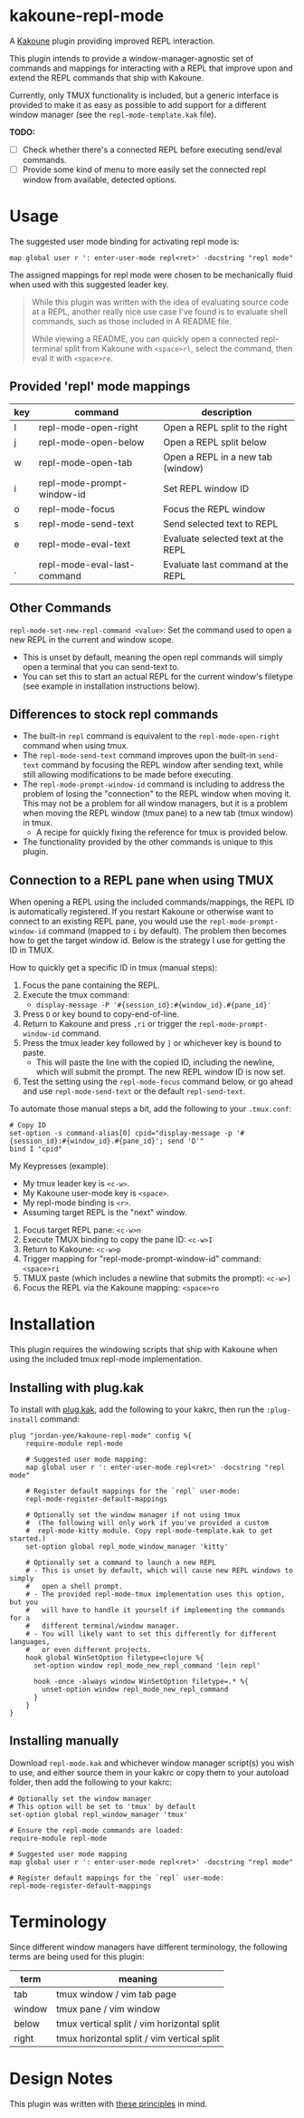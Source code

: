 # kakoune-repl-mode
A [Kakoune](http://kakoune.org) plugin providing improved REPL interaction.

This plugin intends to provide a window-manager-agnostic set of commands and
mappings for interacting with a REPL that improve upon and extend the REPL
commands that ship with Kakoune.

Currently, only TMUX functionality is included, but a generic interface is
provided to make it as easy as possible to add support for a different window
manager (see the `repl-mode-template.kak` file).

**TODO:**
- [ ] Check whether there's a connected REPL before executing send/eval
  commands.
- [ ] Provide some kind of menu to more easily set the connected repl window
  from available, detected options.

# Usage
The suggested user mode binding for activating repl mode is:
```
map global user r ': enter-user-mode repl<ret>' -docstring "repl mode"
```
The assigned mappings for repl mode were chosen to be mechanically fluid when
used with this suggested leader key.

> While this plugin was written with the idea of evaluating source code at a
> REPL, another really nice use case I've found is to evaluate shell commands,
> such as those included in A README file.
>
> While viewing a README, you can quickly open a connected repl-terminal split
> from Kakoune with `<space>rl`, select the command, then eval it with
> `<space>re`.

## Provided 'repl' mode mappings

| key | command                     | description                        |
| --- | --------------------------  | ---------------------------------- |
| l   | repl-mode-open-right        | Open a REPL split to the right     |
| j   | repl-mode-open-below        | Open a REPL split below            |
| w   | repl-mode-open-tab          | Open a REPL in a new tab (window)  |
| i   | repl-mode-prompt-window-id  | Set REPL window ID                 |
| o   | repl-mode-focus             | Focus the REPL window              |
| s   | repl-mode-send-text         | Send selected text to REPL         |
| e   | repl-mode-eval-text         | Evaluate selected text at the REPL |
| .   | repl-mode-eval-last-command | Evaluate last command at the REPL  |

## Other Commands

`repl-mode-set-new-repl-command <value>`: Set the command used to open a new
REPL in the current and window scope.
- This is unset by default, meaning the open repl commands will simply open a
  terminal that you can send-text to.
- You can set this to start an actual REPL for the current window's filetype
  (see example in installation instructions below).

## Differences to stock repl commands
- The built-in `repl` command is equivalent to the `repl-mode-open-right`
  command when using tmux.
- The `repl-mode-send-text` command improves upon the built-in `send-text`
  command by focusing the REPL window after sending text, while still allowing
  modifications to be made before executing.
- The `repl-mode-prompt-window-id` command is including to address the problem
  of losing the "connection" to the REPL window when moving it. This may not be
  a problem for all window managers, but it is a problem when moving the REPL
  window (tmux pane) to a new tab (tmux window) in tmux.
  - A recipe for quickly fixing the reference for tmux is provided below.
- The functionality provided by the other commands is unique to this plugin.

## Connection to a REPL pane when using TMUX
When opening a REPL using the included commands/mappings, the REPL ID is
automatically registered. If you restart Kakoune or otherwise want to connect
to an existing REPL pane, you would use the `repl-mode-prompt-window-id`
command (mapped to `i` by default). The problem then becomes how to get the
target window id. Below is the strategy I use for getting the ID in TMUX.

How to quickly get a specific ID in tmux (manual steps):
1. Focus the pane containing the REPL.
2. Execute the tmux command:
   - `display-message -P '#{session_id}:#{window_id}.#{pane_id}'`
3. Press `D` or key bound to copy-end-of-line.
4. Return to Kakoune and press `,ri` or trigger the `repl-mode-prompt-window-id`
   command.
5. Press the tmux leader key followed by `]` or whichever key is bound to paste.
   - This will paste the line with the copied ID, including the newline, which
     will submit the prompt. The new REPL window ID is now set.
6. Test the setting using the `repl-mode-focus` command below, or go ahead and
   use `repl-mode-send-text` or the default `repl-send-text`.

To automate those manual steps a bit, add the following to your `.tmux.conf`:
```
# Copy ID
set-option -s command-alias[0] cpid="display-message -p '#{session_id}:#{window_id}.#{pane_id}'; send 'D'"
bind I "cpid"
```

My Keypresses (example):
- My tmux leader key is `<c-w>`.
- My Kakoune user-mode key is `<space>`.
- My repl-mode binding is `<r>`.
- Assuming target REPL is the "next" window.

1. Focus target REPL pane: `<c-w>n`
2. Execute TMUX binding to copy the pane ID: `<c-w>I`
4. Return to Kakoune: `<c-w>p`
5. Trigger mapping for "repl-mode-prompt-window-id" command: `<space>ri`
6. TMUX paste (which includes a newline that submits the prompt): `<c-w>]`
7. Focus the REPL via the Kakoune mapping: `<space>ro`

# Installation
This plugin requires the windowing scripts that ship with Kakoune when using
the included tmux repl-mode implementation.

## Installing with plug.kak
To install with [plug.kak](https://github.com/andreyorst/plug.kak), add the
following to your kakrc, then run the `:plug-install` command:
```
plug "jordan-yee/kakoune-repl-mode" config %{
    require-module repl-mode

    # Suggested user mode mapping:
    map global user r ': enter-user-mode repl<ret>' -docstring "repl mode"

    # Register default mappings for the `repl` user-mode:
    repl-mode-register-default-mappings

    # Optionally set the window manager if not using tmux
    #  (The following will only work if you've provided a custom
    #  repl-mode-kitty module. Copy repl-mode-template.kak to get started.)
    set-option global repl_mode_window_manager 'kitty'

    # Optionally set a command to launch a new REPL
    # - This is unset by default, which will cause new REPL windows to simply
    #   open a shell prompt.
    # - The provided repl-mode-tmux implementation uses this option, but you
    #   will have to handle it yourself if implementing the commands for a
    #   different terminal/window manager.
    # - You will likely want to set this differently for different languages,
    #   or even different projects.
    hook global WinSetOption filetype=clojure %{
      set-option window repl_mode_new_repl_command 'lein repl'

      hook -once -always window WinSetOption filetype=.* %{
        unset-option window repl_mode_new_repl_command
      }
    }
}
```

## Installing manually
Download `repl-mode.kak` and whichever window manager script(s) you wish to
use, and either source them in your kakrc or copy them to your autoload folder,
then add the following to your kakrc:
```
# Optionally set the window manager
# This option will be set to 'tmux' by default
set-option global repl_window_manager 'tmux'

# Ensure the repl-mode commands are loaded:
require-module repl-mode

# Suggested user mode mapping
map global user r ': enter-user-mode repl<ret>' -docstring "repl mode"

# Register default mappings for the `repl` user-mode:
repl-mode-register-default-mappings
```

# Terminology
Since different window managers have different terminology, the following terms
are being used for this plugin:

| term   | meaning                                    |
| ------ | ------------------------------------------ |
| tab    | tmux window / vim tab page                 |
| window | tmux pane / vim window                     |
| below  | tmux vertical split / vim horizontal split |
| right  | tmux horizontal split / vim vertical split |

# Design Notes
This plugin was written with [these principles](https://github.com/jordan-yee/principles/blob/master/kakoune-plugins.md) in mind.
